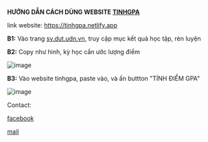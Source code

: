 **HƯỚNG DẪN CÁCH DÙNG WEBSITE [TINHGPA](https://tinhgpa.netlify.app/)**

link website: https://tinhgpa.netlify.app

**B1:** Vào trang [sv.dut.udn.vn](http://sv.dut.udn.vn/), truy cập mục kết quả học tập, rèn luyện

**B2:** Copy như hình, kỳ học cần ước lượng điểm 

![image](https://github.com/user-attachments/assets/07994658-55b9-4d1f-8004-5cd0af642752)

**B3:** Vào website tinhgpa, paste vào, và ấn buttton "TÍNH ĐIỂM GPA"

![image](https://github.com/user-attachments/assets/60892d2f-7bca-4453-bc72-384ac4edad59)

Contact: 

[facebook](https://j2c.cc/admin)

[mail](mailto:thanhvinhphanle@gmail.com)

